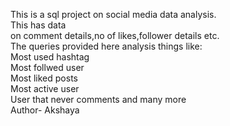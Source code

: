 This is a sql project on social media data analysis.<br>This has data<br> on comment details,no of likes,follower details etc.<br>
The queries provided here analysis things like:<br>
  Most used hashtag<br>
  Most follwed user<br>
  Most liked posts<br>
  Most active user<br>
  User that never comments and many more<br>
Author- Akshaya
